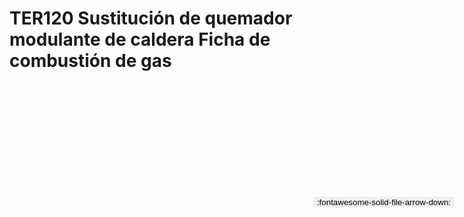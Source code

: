
# TER120  Sustitución de quemador modulante de caldera Ficha de combustión de gas

<a href='../TER120  Sustitución de quemador modulante de caldera Ficha de combustión de gas.pdf' download>
<button class='md-button -primary' 
id='download-btn' style="position: fixed; top: 10%; right: 20px; 
        transform: translateY(-50%); z-index: 1000;  border: none; ">
:fontawesome-solid-file-arrow-down: 
</button>
</a>

<div 
    id='../TER120  Sustitución de quemador modulante de caldera Ficha de combustión de gas.pdf' 
    data-pdf-url='../TER120  Sustitución de quemador modulante de caldera Ficha de combustión de gas.pdf'
    style=' width: 100%; height: auto;overflow: auto;'>
</div>


